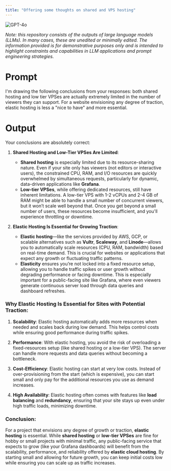 ```yaml
---
title: "Offering some thoughts on shared and VPS hosting"
---
```

![GPT-4o](https://img.shields.io/badge/GPT--4o-3333FF?style=for-the-badge&logo=openai&logoColor=white)



*Note: this repository consists of the outputs of large language models (LLMs). In many cases, these are unedited or minimally edited. The information provided is for demonstrative purposes only and is intended to highlight constraints and capabilities in LLM applications and prompt engineering strategies.*


# Prompt

I'm drawing the following conclusions from your responses: both shared hosting and low tier VPSes are actually extremely limited in the number of viewers they can support. For a website envisioning any degree of traction, elastic hosting is less a "nice to have" and more essential.

# Output

Your conclusions are absolutely correct:

1. **Shared Hosting and Low-Tier VPSes Are Limited**: 
   - **Shared hosting** is especially limited due to its resource-sharing nature. Even if your site only has viewers (not editors or interactive users), the constrained CPU, RAM, and I/O resources are quickly overwhelmed by simultaneous requests, particularly for dynamic, data-driven applications like **Grafana**.
   - **Low-tier VPSes**, while offering dedicated resources, still have inherent limitations. A low-tier VPS with 1-2 vCPUs and 2-4 GB of RAM might be able to handle a small number of concurrent viewers, but it won’t scale well beyond that. Once you get beyond a small number of users, these resources become insufficient, and you'll experience throttling or downtime.

2. **Elastic Hosting Is Essential for Growing Traction**:
   - **Elastic hosting**—like the services provided by AWS, GCP, or scalable alternatives such as **Vultr**, **Scaleway**, and **Linode**—allows you to automatically scale resources (CPU, RAM, bandwidth) based on real-time demand. This is crucial for websites or applications that expect any growth or fluctuating traffic patterns.
   - **Elasticity** ensures you’re not locked into a fixed resource setup, allowing you to handle traffic spikes or user growth without degrading performance or facing downtime. This is especially important for a public-facing site like Grafana, where even viewers generate continuous server load through data queries and dashboard refreshes.
   
### Why Elastic Hosting Is Essential for Sites with Potential Traction:
1. **Scalability**: Elastic hosting automatically adds more resources when needed and scales back during low demand. This helps control costs while ensuring good performance during traffic spikes.
   
2. **Performance**: With elastic hosting, you avoid the risk of overloading a fixed-resources setup (like shared hosting or a low-tier VPS). The server can handle more requests and data queries without becoming a bottleneck.

3. **Cost-Efficiency**: Elastic hosting can start at very low costs. Instead of over-provisioning from the start (which is expensive), you can start small and only pay for the additional resources you use as demand increases.

4. **High Availability**: Elastic hosting often comes with features like **load balancing** and **redundancy**, ensuring that your site stays up even under high traffic loads, minimizing downtime.

### Conclusion:
For a project that envisions any degree of growth or traction, **elastic hosting** is essential. While **shared hosting** or **low-tier VPSes** are fine for hobby or small projects with minimal traffic, any public-facing service that expects to grow (like your Grafana dashboards) will benefit from the scalability, performance, and reliability offered by **elastic cloud hosting**. By starting small and allowing for future growth, you can keep initial costs low while ensuring you can scale up as traffic increases.